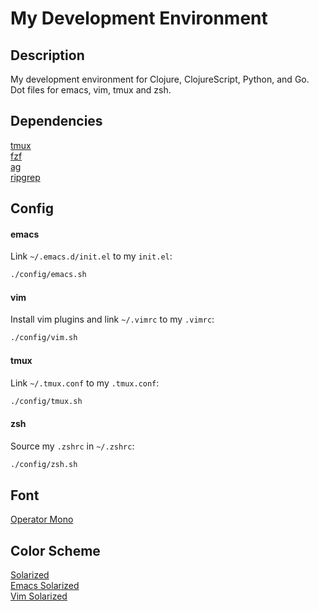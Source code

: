 # My Development Environment

## Description

My development environment for Clojure, ClojureScript, Python, and Go.  
Dot files for emacs, vim, tmux and zsh.

## Dependencies

  [tmux](https://github.com/tmux/tmux)  
  [fzf](https://github.com/junegunn/fzf)  
  [ag](https://github.com/ggreer/the_silver_searcher)  
  [ripgrep](https://github.com/BurntSushi/ripgrep)

## Config

#### emacs

Link `~/.emacs.d/init.el` to my `init.el`:

  ```bash
  ./config/emacs.sh
  ```

#### vim

Install vim plugins and link `~/.vimrc` to my `.vimrc`:

  ```bash
  ./config/vim.sh
  ```

#### tmux

Link `~/.tmux.conf` to my `.tmux.conf`:

  ```bash
  ./config/tmux.sh
  ```

#### zsh

Source my `.zshrc` in `~/.zshrc`:

  ```bash
  ./config/zsh.sh
  ```

## Font

  [Operator Mono](https://www.typography.com/fonts/operator/overview)

## Color Scheme

  [Solarized](https://ethanschoonover.com/solarized/)  
  [Emacs Solarized](https://github.com/bbatsov/solarized-emacs)  
  [Vim Solarized](https://github.com/lifepillar/vim-solarized8)
